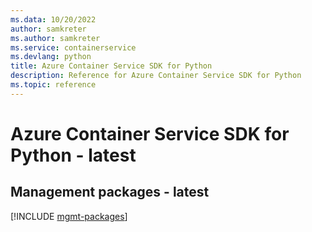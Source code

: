 ```yaml
---
ms.data: 10/20/2022
author: samkreter
ms.author: samkreter
ms.service: containerservice
ms.devlang: python
title: Azure Container Service SDK for Python
description: Reference for Azure Container Service SDK for Python
ms.topic: reference
---
```

# Azure Container Service SDK for Python - latest

## Management packages - latest
[!INCLUDE [mgmt-packages](container-service-mgmt-index.md)]